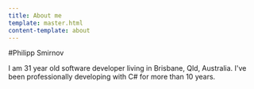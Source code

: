 ```yaml
---
title: About me
template: master.html
content-template: about
---
```


#Philipp Smirnov

I am 31 year old software developer living in Brisbane, Qld, Australia. I've been professionally developing with C# for more than 10 years. 